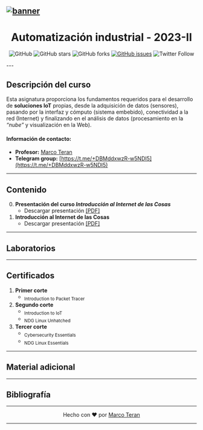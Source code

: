 [![banner](/_assets/pics/automationbanner.jpg)](https://github.com/marcoteran/automation)
---
<div align="center">

# Automatización industrial - 2023-II
![GitHub](https://img.shields.io/github/license/marcoteran/automation)
![GitHub stars](https://img.shields.io/github/stars/marcoteran/automation)
![GitHub forks](https://img.shields.io/github/forks/marcoteran/automation)
[![GitHub issues](https://img.shields.io/github/issues/marcoteran/automation?color=%23fa251e&logo=GitHub)](https://github.com/marcoteran/automation/issues)
![Twitter Follow](https://img.shields.io/twitter/follow/marcotulioteran?style=social)
</div>
---

## Descripción del curso
Esta asignatura proporciona los fundamentos requeridos para el desarrollo de **soluciones IoT** propias, desde la adquisición de datos (sensores), pasando por la interfaz y cómputo (sistema embebido), conectividad a la red (Internet) y finalizando en el análisis de datos (procesamiento en la *“nube”* y visualización en la Web).

#### Información de contacto:
* **Profesor:** [Marco Teran](https://marcoteran.github.io/)
* **Telegram group:** [https://t.me/+DBMddxwzR-w5NDI5](https://t.me/+DBMddxwzR-w5NDI5)
---

## Contenido
0. **Presentación del curso *Introducción al Internet de las Cosas***
	* Descargar presentación [[PDF]](https://github.com/marcoteran/automation/raw/master/lectures/00_automation_syllabus.pdf)
1. **Introducción al Internet de las Cosas**
	* Descargar presentación [[PDF]](https://github.com/marcoteran/automation/raw/master/lectures/01_automation_introduction.pdf)


---
## Laboratorios


---
## Certificados
1. **Primer corte**
	* <sub>Introduction to Packet Tracer</sub>
2. **Segundo corte**
	* <sub>Introduction to IoT</sub>
	* <sub>NDG Linux Unhatched</sub>
3. **Tercer corte**
	* <sub>Cybersecurity Essentials</sub>
	* <sub>NDG Linux Essentials</sub>

---
## Material adicional


---
## Bibliografía

---

<div align="center">

Hecho con ❤️ por [Marco Teran](https://github.com/marcoteran)

</div>

---